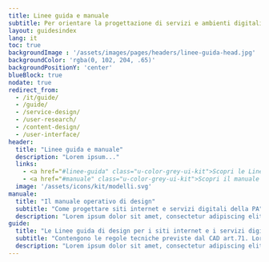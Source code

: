 ```yaml
---
title: Linee guida e manuale
subtitle: Per orientare la progettazione di servizi e ambienti digitali partendo dalle effettive esigenze degli utenti.
layout: guidesindex
lang: it
toc: true
backgroundImage : '/assets/images/pages/headers/linee-guida-head.jpg'
backgroundColor: 'rgba(0, 102, 204, .65)'
backgroundPositionY: 'center'
blueBlock: true
nodate: true
redirect_from:
  - /it/guide/
  - /guide/
  - /service-design/
  - /user-research/
  - /content-design/
  - /user-interface/
header:
  title: "Linee guida e manuale"
  description: "Lorem ipsum..."
  links:
    - <a href="#linee-guida" class="u-color-grey-ui-kit">Scopri le Linee guida di design...</a>
    - <a href="#manuale" class="u-color-grey-ui-kit">Scopri il manuale operativo di design</a>
  image: '/assets/icons/kit/modelli.svg'
manuale:
  title: "Il manuale operativo di design"
  subtitle: "Come progettare siti internet e servizi digitali della PA"
  description: "Lorem ipsum dolor sit amet, consectetur adipiscing elit. Quisque id felis pharetra, convallis nisl quis, convallis erat. Fusce ultrices placerat vulputate. Praesent lobortis justo nec leo sollicitudin maximus. "
guide:
  title: "Le Linee guida di design per i siti internet e i servizi digitali della PA "
  subtitle: "Contengono le regole tecniche previste dal CAD art.71. Lorem ipsum dolor sit amet, consectetur adipiscing elit"
  description: "Lorem ipsum dolor sit amet, consectetur adipiscing elit. Quisque id felis pharetra, convallis nisl quis, convallis erat. Fusce ultrices placerat vulputate. Praesent lobortis justo nec leo sollicitudin maximus. "
---
```

